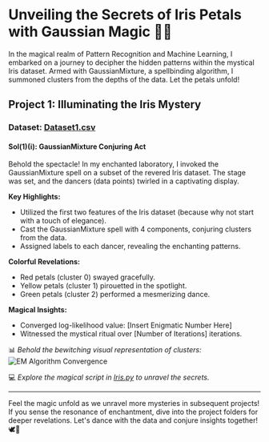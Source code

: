 # Unveiling the Secrets of Iris Petals with Gaussian Magic 🌺✨

In the magical realm of Pattern Recognition and Machine Learning, I embarked on a journey to decipher the hidden patterns within the mystical Iris dataset. Armed with GaussianMixture, a spellbinding algorithm, I summoned clusters from the depths of the data. Let the petals unfold!

## Project 1: Illuminating the Iris Mystery

### Dataset: [Dataset1.csv](https://github.com/snigdhab7/Magical-Iris-GaussianMixture/blob/main/Dataset1.csv)

#### Sol(1)(i): GaussianMixture Conjuring Act

Behold the spectacle! In my enchanted laboratory, I invoked the GaussianMixture spell on a subset of the revered Iris dataset. The stage was set, and the dancers (data points) twirled in a captivating display.

**Key Highlights:**
- Utilized the first two features of the Iris dataset (because why not start with a touch of elegance).
- Cast the GaussianMixture spell with 4 components, conjuring clusters from the data.
- Assigned labels to each dancer, revealing the enchanting patterns.

**Colorful Revelations:**
- Red petals (cluster 0) swayed gracefully.
- Yellow petals (cluster 1) pirouetted in the spotlight.
- Green petals (cluster 2) performed a mesmerizing dance.

**Magical Insights:**
- Converged log-likelihood value: [Insert Enigmatic Number Here]
- Witnessed the mystical ritual over [Number of Iterations] iterations.

📊 *Behold the bewitching visual representation of clusters:*
![EM Algorithm Convergence](https://user-images.githubusercontent.com/62890614/233840589-a49a7481-d081-47fc-a9df-0eb0e6a71350.png)

💻 *Explore the magical script in [Iris.py]([https://github.com/your-username/your-repo/blob/main/path-to-your-code/Sol(1)(i).py](https://github.com/snigdhab7/Magical-Iris-GaussianMixture/blob/main/Iris.py))  to unravel the secrets.*

---

Feel the magic unfold as we unravel more mysteries in subsequent projects! If you sense the resonance of enchantment, dive into the project folders for deeper revelations. Let's dance with the data and conjure insights together! 🕊💫
